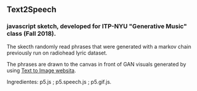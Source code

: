 ## Text2Speech 
### javascript sketch, developed for ITP-NYU "Generative Music" class (Fall 2018).

The skecth randomly read phrases that were generated with a markov chain previously run on radiohead lyric dataset.

The phrases are drawn to the canvas in front of GAN visuals generated by using [Text to Image websita](https://t2i.cvalenzuelab.com/).

Ingredientes: p5.js ; p5.speech.js ; p5.gif.js.
